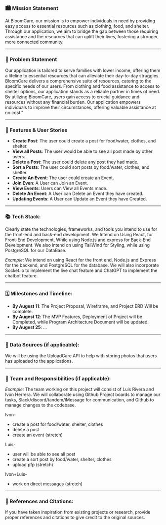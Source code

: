 ### 🏙️ Mission Statement
At BloomCare, our mission is to empower individuals in need by providing easy access to essential resources such as clothing, food, and shelter. Through our application, we aim to bridge the gap between those requiring assistance and the resources that can uplift their lives, fostering a stronger, more connected community.
___

### 🚀 Problem Statement


Our application is tailored to serve families with lower income, offering them a lifeline to essential resources that can alleviate their day-to-day struggles. BloomCare delivers a comprehensive suite of resources, catering to the specific needs of our users. From clothing and food assistance to access to shelter options, our application stands as a reliable partner in times of need. By utilizing BloomCare, users gain access to crucial guidance and resources without any financial burden. Our application empowers individuals to improve their circumstances, offering valuable assistance at no cost."

___


### 📝 Features & User Stories
* **Create Post**: The user could create a post for food/water, clothes, and shelter.
* **View all Posts**: The user would be able to see all post made by other users.
* **Delete a Post**: The user could delete any post they had made.
* **Sort a Posts**: The user could sort posts by food/water, clothes, and shelter.
* **Create An Event**: The user could create an Event.
* **Join Even**: A User can Join an Event.
* **View Events**: Users can View all Events made.
* **Delete An Event**: A User can Delete an Event they have created.
* **Updating Events**: A User can Update an Event they have Created. 

___


### 📚 Tech Stack: 
Clearly state the technologies, frameworks, and tools you intend to use for the front-end and back-end development.
We Intend on Using React, for Front-End Development, While using Node.js and express for Back-End Development. We also intend on using TailWind for Styling, while using PostgreSQL for our DataBase. 

*Example:* We intend on using React for the front end, Node.js and Express for the backend, and PostgreSQL for the database. We will also incorporate Socket.io to implement the live chat feature and ChatGPT to implement the chatbot feature.

___

### 🗓️ Milestones and Timeline: 

* **By Augest 11**: The Project Proposal, Wireframe, and Project ERD Will be complete.
* **By Augest 12**: The MVP Features, Deployment of Project will be Completed, while Program Architecture Document will be updated.
* **By Augest 25**: ...
___

### 💽 Data Sources (if applicable): 
We will be using the UploadCare API to help with storing photos that users has uploaded to the applications.
___

### 🤝 Team and Responsibilities (if applicable): 

*Example:* The team working on this project will consist of Luis Rivera and Ivon Herrera. We will collaborate using Github Project boards to manage our tasks, Slack/discord/tandem/iMessage for communication, and Github to manage changes to the codebase.

Ivon- 
* create a post for food/water, shelter, clothes
* delete a post
* create an event (stretch)

Luis- 
* user will be able to see all post
* create a sort post by food/water, shelter, clothes
* upload pfp (stretch)

Ivon+Luis-
* work on direct messages (stretch)
___

### 📓 References and Citations: 
If you have taken inspiration from existing projects or research, provide proper references and citations to give credit to the original sources.
